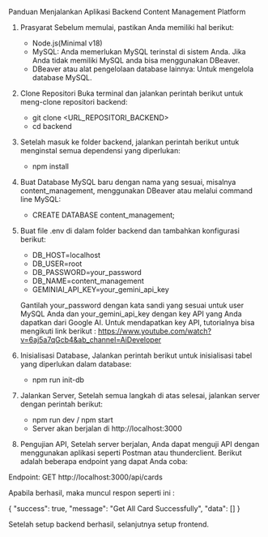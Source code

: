 Panduan Menjalankan Aplikasi Backend Content Management Platform

1. Prasyarat
    Sebelum memulai, pastikan Anda memiliki hal berikut:
   - Node.js(Minimal v18)
   - MySQL: Anda memerlukan MySQL terinstal di sistem Anda. Jika Anda tidak memiliki MySQL anda bisa menggunakan DBeaver.
   - DBeaver atau alat pengelolaan database lainnya: Untuk mengelola database MySQL.
     
2. Clone Repositori
   Buka terminal dan jalankan perintah berikut untuk meng-clone repositori backend:
   - git clone <URL_REPOSITORI_BACKEND>
   - cd backend
     
4. Setelah masuk ke folder backend, jalankan perintah berikut untuk menginstal semua dependensi yang diperlukan:
   - npm install
  
5. Buat Database MySQL baru dengan nama yang sesuai, misalnya content_management, menggunakan DBeaver atau melalui command line MySQL:
   - CREATE DATABASE content_management;
     
6. Buat file .env di dalam folder backend dan tambahkan konfigurasi berikut:
   - DB_HOST=localhost
   - DB_USER=root
   - DB_PASSWORD=your_password
   - DB_NAME=content_management
   - GEMINIAI_API_KEY=your_gemini_api_key
     
   Gantilah your_password dengan kata sandi yang sesuai untuk user MySQL Anda dan your_gemini_api_key dengan key API yang Anda dapatkan dari Google AI.
   Untuk mendapatkan key API, tutorialnya bisa mengikuti link berikut : https://www.youtube.com/watch?v=6aj5a7qGcb4&ab_channel=AiDeveloper

7. Inisialisasi Database,
   Jalankan perintah berikut untuk inisialisasi tabel yang diperlukan dalam database:
   - npm run init-db

8. Jalankan Server,
   Setelah semua langkah di atas selesai, jalankan server dengan perintah berikut:
   - npm run dev / npm start
   - Server akan berjalan di http://localhost:3000

9. Pengujian API,
Setelah server berjalan, Anda dapat menguji API dengan menggunakan aplikasi seperti Postman atau thunderclient. Berikut adalah beberapa endpoint yang dapat Anda coba:

Endpoint: GET http://localhost:3000/api/cards

Apabila berhasil, maka muncul respon seperti ini :

{
  "success": true,
  "message": "Get All Card Successfully",
  "data": []
}

Setelah setup backend berhasil, selanjutnya setup frontend.
   
